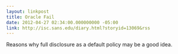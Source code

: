 ```yaml
---
layout: linkpost
title: Oracle Fail
date: 2012-04-27 02:34:00.000000000 -05:00
link: http://isc.sans.edu/diary.html?storyid=13069&rss
---
```


Reasons why full disclosure as a default policy may be a good idea.
